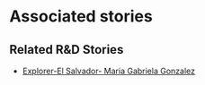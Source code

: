 # Associated stories

<!-- !!DO NOT REMOVE!! start autogenerated hyperlinks -->
## Related R&D Stories
- [Explorer\-El Salvador\- Maria Gabriela Gonzalez](/RnD-Archive/stories/?doc=22_Gaby_El%20Salvador-en-US)
<!-- !!DO NOT REMOVE!! end autogenerated hyperlinks -->